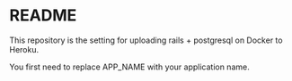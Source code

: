 # README

This repository is the setting for uploading rails + postgresql on Docker to Heroku.

You first need to replace APP_NAME with your application name.
